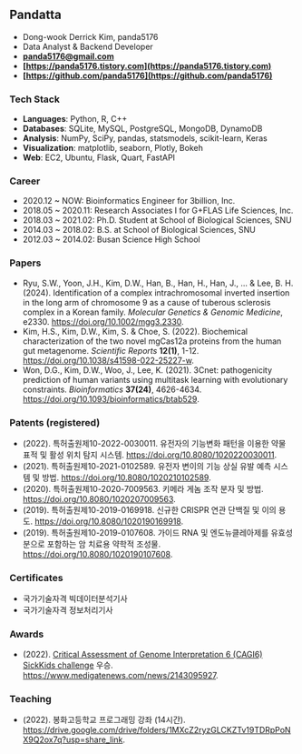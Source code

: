 ## Pandatta
- Dong-wook Derrick Kim, panda5176
- Data Analyst & Backend Developer
- **panda5176@gmail.com**
- **[https://panda5176.tistory.com](https://panda5176.tistory.com)**
- **[https://github.com/panda5176](https://github.com/panda5176)**

### Tech Stack
- **Languages**: Python, R, C++
- **Databases**: SQLite, MySQL, PostgreSQL, MongoDB, DynamoDB
- **Analysis**: NumPy, SciPy, pandas, statsmodels, scikit-learn, Keras
- **Visualization**: matplotlib, seaborn, Plotly, Bokeh
- **Web**: EC2, Ubuntu, Flask, Quart, FastAPI

### Career
- 2020.12 ~ NOW: Bioinformatics Engineer for 3billion, Inc.
- 2018.05 ~ 2020.11: Research Associates I for G+FLAS Life Sciences, Inc.
- 2018.03 ~ 2021.02: Ph.D. Student at School of Biological Sciences, SNU
- 2014.03 ~ 2018.02: B.S. at School of Biological Sciences, SNU
- 2012.03 ~ 2014.02: Busan Science High School

### Papers
- Ryu, S.W., Yoon, J.H., Kim, D.W., Han, B., Han, H., Han, J., ... & Lee, B. H. (2024). Identification of a complex intrachromosomal inverted insertion in the long arm of chromosome 9 as a cause of tuberous sclerosis complex in a Korean family. *Molecular Genetics & Genomic Medicine*, e2330. https://doi.org/10.1002/mgg3.2330.
- Kim, H.S., Kim, D.W., Kim, S. & Choe, S. (2022). Biochemical characterization of the two novel mgCas12a proteins from the human gut metagenome. *Scientific Reports* **12(1)**, 1-12. https://doi.org/10.1038/s41598-022-25227-w.
- Won, D.G., Kim, D.W., Woo, J., Lee, K. (2021). 3Cnet: pathogenicity prediction of human variants using multitask learning with evolutionary constraints. *Bioinformatics* **37(24)**, 4626-4634. https://doi.org/10.1093/bioinformatics/btab529.

### Patents (registered)
- (2022). 특허출원제10-2022-0030011. 유전자의 기능변화 패턴을 이용한 약물 표적 및 활성 위치 탐지 시스템. https://doi.org/10.8080/1020220030011.
- (2021). 특허출원제10-2021-0102589. 유전자 변이의 기능 상실 유발 예측 시스템 및 방법. https://doi.org/10.8080/1020210102589.
- (2020). 특허출원제10-2020-7009563. 키메라 게놈 조작 분자 및 방법. https://doi.org/10.8080/1020207009563.
- (2019). 특허출원제10-2019-0169918. 신규한 CRISPR 연관 단백질 및 이의 용도. https://doi.org/10.8080/1020190169918.
- (2019). 특허출원제10-2019-0107608. 가이드 RNA 및 엔도뉴클레아제를 유효성분으로 포함하는 암 치료용 약학적 조성물. https://doi.org/10.8080/1020190107608.

### Certificates
- 국가기술자격 빅데이터분석기사
- 국가기술자격 정보처리기사

### Awards
- (2022). [Critical Assessment of Genome Interpretation 6 (CAGI6) SickKids challenge](https://genomeinterpretation.org/cagi6-sickkids.html) 우승. https://www.medigatenews.com/news/2143095927.

### Teaching
- (2022). 봉화고등학교 프로그래밍 강좌 (14시간). https://drive.google.com/drive/folders/1MXcZ2ryzGLCKZTv19TDRpPoNX9Q2ox7q?usp=share_link.
